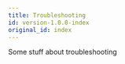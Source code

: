 ```yaml
---
title: Troubleshooting
id: version-1.0.0-index
original_id: index
---
```


Some stuff about troubleshooting
